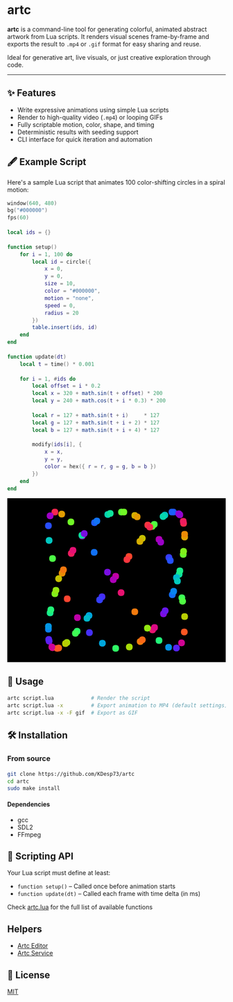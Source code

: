 # artc

**artc** is a command-line tool for generating colorful, animated abstract artwork from Lua scripts. It renders visual scenes frame-by-frame and exports the result to `.mp4` or `.gif` format for easy sharing and reuse.

Ideal for generative art, live visuals, or just creative exploration through code.

---

## ✨ Features

- Write expressive animations using simple Lua scripts
- Render to high-quality video (`.mp4`) or looping GIFs
- Fully scriptable motion, color, shape, and timing
- Deterministic results with seeding support
- CLI interface for quick iteration and automation

## 🖋️ Example Script

Here's a sample Lua script that animates 100 color-shifting circles in a spiral motion:

```lua
window(640, 480)
bg("#000000")
fps(60)

local ids = {}

function setup()
    for i = 1, 100 do
        local id = circle({
            x = 0,
            y = 0,
            size = 10,
            color = "#000000",
            motion = "none",
            speed = 0,
            radius = 20
        })
        table.insert(ids, id)
    end
end

function update(dt)
    local t = time() * 0.001

    for i = 1, #ids do
        local offset = i * 0.2
        local x = 320 + math.sin(t + offset) * 200
        local y = 240 + math.cos(t + i * 0.3) * 200

        local r = 127 + math.sin(t + i)     * 127
        local g = 127 + math.sin(t + i + 2) * 127
        local b = 127 + math.sin(t + i + 4) * 127

        modify(ids[i], {
            x = x,
            y = y,
            color = hex({ r = r, g = g, b = b })
        })
    end
end

```

![example](./assets/example.gif)

## 🚀 Usage

```sh
artc script.lua            # Render the script
artc script.lua -x         # Export animation to MP4 (default settings)
artc script.lua -x -F gif  # Export as GIF
```

## 🛠️ Installation

### From source

```sh
git clone https://github.com/KDesp73/artc
cd artc
sudo make install
```

#### Dependencies

- gcc
- SDL2
- FFmpeg

## 🧠 Scripting API

Your Lua script must define at least:

- `function setup()` – Called once before animation starts
- `function update(dt)` – Called each frame with time delta (in ms)

Check [artc.lua](./artc.lua) for the full list of available functions

## Helpers

- [Artc Editor](https://artc-editor.vercel.app/)
- [Artc Service](https://github.com/KDesp73/artc-service)

## 🪪 License

[MIT](./LICENSE)

